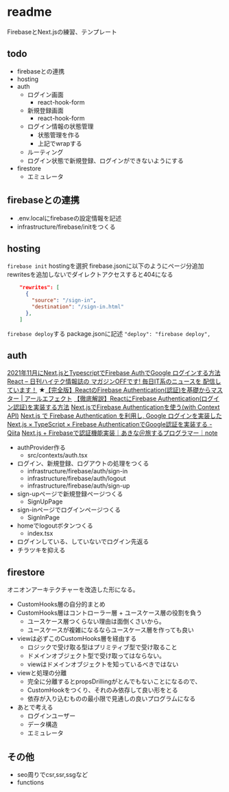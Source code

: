# readme
FirebaseとNext.jsの練習、テンプレート

## todo
- firebaseとの連携
- hosting
- auth
  - ログイン画面
    - react-hook-form
  - 新規登録画面
      - react-hook-form
  - ログイン情報の状態管理
    - 状態管理を作る
    - 上記でwrapする
  - ルーティング
  - ログイン状態で新規登録、ログインができないようにする
- firestore
  - エミュレータ

## firebaseとの連携
- .env.localにfirebaseの設定情報を記述
- infrastructure/firebase/initをつくる

## hosting
`firebase init`
hostingを選択
firebase.jsonに以下のようにページ分追加
rewritesを追加しないでダイレクトアクセスすると404になる
```json
    "rewrites": [
      {
        "source": "/sign-in",
        "destination": "/sign-in.html"
      },
    ]
```
`firebase deploy`する
package.jsonに記述 `"deploy": "firebase deploy",`

## auth
[2021年11月にNext.jsとTypescriptでFirebase AuthでGoogle ログインする方法 React – 日刊ハイテク情報誌の マガジンOFFです! 毎日IT系のニュースを 配信しています！](https://off.tokyo/blog/next-js-typescript-firebase-auth-google/)
★[【完全版】ReactのFirebase Authentication(認証)を基礎からマスター | アールエフェクト](https://reffect.co.jp/react/react-firebase-auth)
[【徹底解説】ReactにFirebase Authentication(ログイン認証)を実装する方法](https://onityanzyuku.com/react-firebase-auth/)
[Next.jsでFirebase Authenticationを使う(with Context API)](https://zenn.dev/wattanx/articles/1b8d4b7b92a237)
[Next.js で Firebase Authentication を利用し, Google ログインを実装した](https://zenn.dev/minguu42/articles/20210705-nextjs-auth)
[Next.js × TypeScript × Firebase AuthenticationでGoogle認証を実装する - Qiita](https://qiita.com/y-shida1997/items/f5e52c7288813a8184ff)
[Next.js + Firebaseで認証機能実装｜あきな＠旅するプログラマー｜note](https://note.com/akina7/n/na5debd9fa372)

- authProvider作る
  - src/contexts/auth.tsx
- ログイン、新規登録、ログアウトの処理をつくる
  - infrastructure/firebase/auth/sign-in
  - infrastructure/firebase/auth/logout
  - infrastructure/firebase/auth/sign-up
- sign-upページで新規登録ページつくる
  - SignUpPage
- sign-inページでログインページつくる
  - SignInPage
- homeでlogoutボタンつくる
  - index.tsx
- ログインしている、していないでログイン先返る
- チラツキを抑える

## firestore
オニオンアーキテクチャーを改造した形になる。
- CustomHooks層の自分的まとめ
- CustomHooks層はコントローラー層 + ユースケース層の役割を負う
  - ユースケース層つくらない理由は面倒くさいから。
  - ユースケースが複雑になるならユースケース層を作っても良い
- viewは必ずこのCustomHooks層を経由する
  - ロジックで受け取る型はプリミティブ型で受け取ること
  - ドメインオブジェクト型で受け取ってはならない。
  - viewはドメインオブジェクトを知っているべきではない
- viewと処理の分離
  - 完全に分離するとpropsDrillingがとんでもないことになるので、
  - CustomHookをつくり、それのみ依存して良い形をとる
  - 依存が入り込むものの最小限で見通しの良いプログラムになる
- あとで考える
  - ログインユーザー
  - データ構造
  - エミュレータ

## その他
- seo周りでcsr,ssr,ssgなど
- functions
